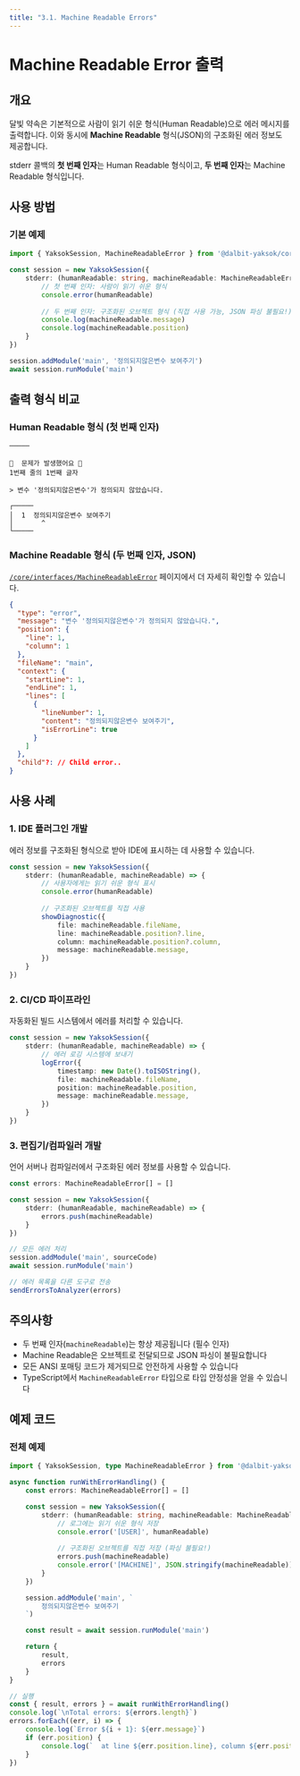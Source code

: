 ```yaml
---
title: "3.1. Machine Readable Errors"
---
```


# Machine Readable Error 출력

## 개요

달빛 약속은 기본적으로 사람이 읽기 쉬운 형식(Human Readable)으로 에러 메시지를 출력합니다. 이와 동시에 **Machine Readable** 형식(JSON)의 구조화된 에러 정보도 제공합니다.

stderr 콜백의 **첫 번째 인자**는 Human Readable 형식이고, **두 번째 인자**는 Machine Readable 형식입니다.

## 사용 방법

### 기본 예제

```typescript
import { YaksokSession, MachineReadableError } from '@dalbit-yaksok/core'

const session = new YaksokSession({
    stderr: (humanReadable: string, machineReadable: MachineReadableError) => {
        // 첫 번째 인자: 사람이 읽기 쉬운 형식
        console.error(humanReadable)
        
        // 두 번째 인자: 구조화된 오브젝트 형식 (직접 사용 가능, JSON 파싱 불필요!)
        console.log(machineReadable.message)
        console.log(machineReadable.position)
    }
})

session.addModule('main', '정의되지않은변수 보여주기')
await session.runModule('main')
```

## 출력 형식 비교

### Human Readable 형식 (첫 번째 인자)

```
─────

🚨  문제가 발생했어요 🚨
1번째 줄의 1번째 글자

> 변수 '정의되지않은변수'가 정의되지 않았습니다.

┌─────
│  1  정의되지않은변수 보여주기
│       ^
└─────
```

### Machine Readable 형식 (두 번째 인자, JSON)

[`/core/interfaces/MachineReadableError`](/api/core/mod/interfaces/MachineReadableError) 페이지에서 더 자세히 확인할 수 있습니다.

```json
{
  "type": "error",
  "message": "변수 '정의되지않은변수'가 정의되지 않았습니다.",
  "position": {
    "line": 1,
    "column": 1
  },
  "fileName": "main",
  "context": {
    "startLine": 1,
    "endLine": 1,
    "lines": [
      {
        "lineNumber": 1,
        "content": "정의되지않은변수 보여주기",
        "isErrorLine": true
      }
    ]
  },
  "child"?: // Child error..
}
```


## 사용 사례

### 1. IDE 플러그인 개발

에러 정보를 구조화된 형식으로 받아 IDE에 표시하는 데 사용할 수 있습니다.

```typescript
const session = new YaksokSession({
    stderr: (humanReadable, machineReadable) => {
        // 사용자에게는 읽기 쉬운 형식 표시
        console.error(humanReadable)
        
        // 구조화된 오브젝트를 직접 사용
        showDiagnostic({
            file: machineReadable.fileName,
            line: machineReadable.position?.line,
            column: machineReadable.position?.column,
            message: machineReadable.message,
        })
    }
})
```

### 2. CI/CD 파이프라인

자동화된 빌드 시스템에서 에러를 처리할 수 있습니다.

```typescript
const session = new YaksokSession({
    stderr: (humanReadable, machineReadable) => {
        // 에러 로깅 시스템에 보내기
        logError({
            timestamp: new Date().toISOString(),
            file: machineReadable.fileName,
            position: machineReadable.position,
            message: machineReadable.message,
        })
    }
})
```

### 3. 편집기/컴파일러 개발

언어 서버나 컴파일러에서 구조화된 에러 정보를 사용할 수 있습니다.

```typescript
const errors: MachineReadableError[] = []

const session = new YaksokSession({
    stderr: (humanReadable, machineReadable) => {
        errors.push(machineReadable)
    }
})

// 모든 에러 처리
session.addModule('main', sourceCode)
await session.runModule('main')

// 에러 목록을 다른 도구로 전송
sendErrorsToAnalyzer(errors)
```

## 주의사항

- 두 번째 인자(`machineReadable`)는 항상 제공됩니다 (필수 인자)
- Machine Readable은 오브젝트로 전달되므로 JSON 파싱이 불필요합니다
- 모든 ANSI 포매팅 코드가 제거되므로 안전하게 사용할 수 있습니다
- TypeScript에서 `MachineReadableError` 타입으로 타입 안정성을 얻을 수 있습니다

## 예제 코드

### 전체 예제

```typescript
import { YaksokSession, type MachineReadableError } from '@dalbit-yaksok/core'

async function runWithErrorHandling() {
    const errors: MachineReadableError[] = []

    const session = new YaksokSession({
        stderr: (humanReadable: string, machineReadable: MachineReadableError) => {
            // 로그에는 읽기 쉬운 형식 저장
            console.error('[USER]', humanReadable)
            
            // 구조화된 오브젝트를 직접 저장 (파싱 불필요!)
            errors.push(machineReadable)
            console.error('[MACHINE]', JSON.stringify(machineReadable))
        }
    })

    session.addModule('main', `
        정의되지않은변수 보여주기
    `)

    const result = await session.runModule('main')

    return {
        result,
        errors
    }
}

// 실행
const { result, errors } = await runWithErrorHandling()
console.log(`\nTotal errors: ${errors.length}`)
errors.forEach((err, i) => {
    console.log(`Error ${i + 1}: ${err.message}`)
    if (err.position) {
        console.log(`  at line ${err.position.line}, column ${err.position.column}`)
    }
})
```
